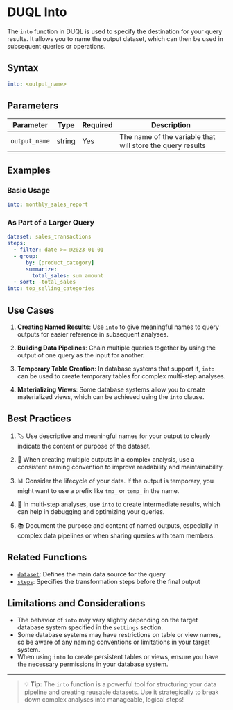# DUQL Into

The `into` function in DUQL is used to specify the destination for your query results. It allows you to name the output dataset, which can then be used in subsequent queries or operations.

## Syntax

```yaml
into: <output_name>
```

## Parameters

| Parameter | Type | Required | Description |
|-----------|------|----------|-------------|
| `output_name` | string | Yes | The name of the variable that will store the query results |

## Examples

### Basic Usage

```yaml
into: monthly_sales_report
```

### As Part of a Larger Query

```yaml
dataset: sales_transactions
steps:
  - filter: date >= @2023-01-01
  - group:
      by: [product_category]
      summarize:
        total_sales: sum amount
  - sort: -total_sales
into: top_selling_categories
```

## Use Cases

1. **Creating Named Results**: Use `into` to give meaningful names to query outputs for easier reference in subsequent analyses.

2. **Building Data Pipelines**: Chain multiple queries together by using the output of one query as the input for another.

3. **Temporary Table Creation**: In database systems that support it, `into` can be used to create temporary tables for complex multi-step analyses.

4. **Materializing Views**: Some database systems allow you to create materialized views, which can be achieved using the `into` clause.

## Best Practices

1. 🏷️ Use descriptive and meaningful names for your output to clearly indicate the content or purpose of the dataset.

2. 🔄 When creating multiple outputs in a complex analysis, use a consistent naming convention to improve readability and maintainability.

3. 📊 Consider the lifecycle of your data. If the output is temporary, you might want to use a prefix like `tmp_` or `temp_` in the name.

4. 🧹 In multi-step analyses, use `into` to create intermediate results, which can help in debugging and optimizing your queries.

5. 📚 Document the purpose and content of named outputs, especially in complex data pipelines or when sharing queries with team members.

## Related Functions

- [`dataset`](dataset.md): Defines the main data source for the query
- [`steps`](steps.md): Specifies the transformation steps before the final output

## Limitations and Considerations

- The behavior of `into` may vary slightly depending on the target database system specified in the `settings` section.
- Some database systems may have restrictions on table or view names, so be aware of any naming conventions or limitations in your target system.
- When using `into` to create persistent tables or views, ensure you have the necessary permissions in your database system.

---

> 💡 **Tip:** The `into` function is a powerful tool for structuring your data pipeline and creating reusable datasets. Use it strategically to break down complex analyses into manageable, logical steps!